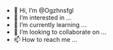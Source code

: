 - 👋 Hi, I’m @Ogzhnsfgl
- 👀 I’m interested in ...
- 🌱 I’m currently learning ...
- 💞️ I’m looking to collaborate on ...
- 📫 How to reach me ...


